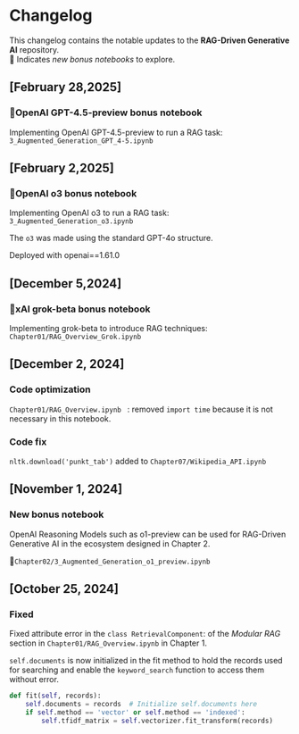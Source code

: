 # Changelog

This changelog contains the notable updates to the **RAG-Driven Generative AI** repository.   
🐬 Indicates *new bonus notebooks* to explore.

## [February 28,2025]

### 🐬OpenAI GPT-4.5-preview bonus notebook

Implementing OpenAI GPT-4.5-preview to run a RAG task:
`3_Augmented_Generation_GPT_4-5.ipynb`

## [February 2,2025]

### 🐬OpenAI o3 bonus notebook

Implementing OpenAI o3 to run a RAG task:
`3_Augmented_Generation_o3.ipynb`

The `o3` was made using the standard GPT-4o structure.

Deployed with openai==1.61.0

## [December 5,2024]

### 🐬xAI grok-beta bonus notebook

Implementing grok-beta to introduce RAG techniques:
`Chapter01/RAG_Overview_Grok.ipynb`

## [December 2, 2024]

### Code optimization

 `Chapter01/RAG_Overview.ipynb ` : removed `import time` because it is not necessary in this notebook.

### Code fix

`nltk.download('punkt_tab')` added to `Chapter07/Wikipedia_API.ipynb`

## [November 1, 2024]

### New bonus notebook

OpenAI Reasoning Models such as o1-preview can be used for RAG-Driven Generative AI in the ecosystem designed in Chapter 2.

🐬`Chapter02/3_Augmented_Generation_o1_preview.ipynb` 

## [October 25, 2024]

### Fixed
Fixed attribute error in the `class RetrievalComponent`: of the *Modular RAG* section in `Chapter01/RAG_Overview.ipynb` in Chapter 1.

`self.documents` is now initialized in the fit method to hold the records used for searching and enable the `keyword_search` function to access them without error.   

```python
def fit(self, records):
    self.documents = records  # Initialize self.documents here
    if self.method == 'vector' or self.method == 'indexed':
        self.tfidf_matrix = self.vectorizer.fit_transform(records)
```
    


